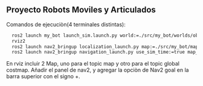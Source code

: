 ## Proyecto Robots Moviles y Articulados

Comandos de ejecuciòn(4 terminales distintas):

```bash
  ros2 launch my_bot launch_sim.launch.py world:=./src/my_bot/worlds/obstacles.world
  rviz2
  ros2 launch nav2_bringup localization_launch.py map:=./src/my_bot/maps/map1_save.yaml use_sim_time:=true
  ros2 launch nav2_bringup navigation_launch.py use_sim_time:=true map_subscribe_transient_local:=true
```

En rviz incluir 2 Map, uno para el topic map y otro para el topic global costmap.
Añadir el panel de nav2, y agregar la opciòn de Nav2 goal en la barra superior con el signo +.
